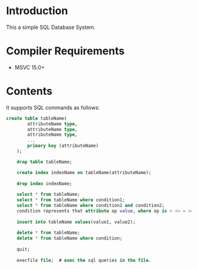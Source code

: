 # Introduction

This a simple SQL Database System.

# Compiler Requirements

- MSVC 15.0+

# Contents

It supports SQL commands as follows:

```SQL
create table tableName(
		attributeName type,
		attributeName type,
		attributeName type,
		...
		primary key (attributeName)
	);

	drop table tableName;

	create index indexName on tableName(attributeName);
	
	drop index indexName;
	
	select * from tableName;
	select * from tableName where condition1;
	select * from tableName where condition1 and condition2;
	condition represents that attribute op value, where op is > <> = >= <=.
	
	insert into tableName values(value1, value2);
	
	delete * from tableName;
	delete * from tableName where condition;
	
	quit;
	
	execfile file;  # exec the sql queries in the file.
```